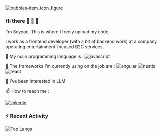 ![bubbles-item_icon_figure](https://github.com/user-attachments/assets/22620638-f9c4-4481-b411-70a46d032b39)

### Hi there 🐬 🐬 🐬

I'm Soyeon. This is where I freely upload my code.

I work as a frontend developer (with a bit of backend work) at a company operating entertainment-focused B2C services.

🌊 My main programming language is :
![javascript](https://ziadoua.github.io/m3-Markdown-Badges/badges/Javascript/javascript3.svg)

🌊 The frameworks I’m currently using on the job are : 
![angular](https://ziadoua.github.io/m3-Markdown-Badges/badges/Angular/angular2.svg)
![nestjs](https://ziadoua.github.io/m3-Markdown-Badges/badges/NestJS/nestjs2.svg)
![react](	https://ziadoua.github.io/m3-Markdown-Badges/badges/React/react2.svg)

🌻 I’ve been interested in LLM

📫 How to reach me : 

[![linkedin](https://ziadoua.github.io/m3-Markdown-Badges/badges/LinkedIn/linkedin2.svg)](www.linkedin.com/in/soyeon-lee-6a1831236)

### :zap: Recent Activity

<!--START_SECTION:activity-->
<!--END_SECTION:activity-->

![Top Langs](https://github-readme-stats.vercel.app/api/top-langs/?username=sosososoyoen&layout=compact)



